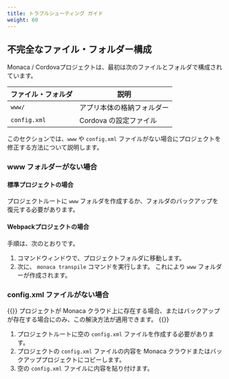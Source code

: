 ```yaml
---
title: トラブルシューティング ガイド
weight: 60
---
```


不完全なファイル・フォルダー構成
--------------------------------

Monaca / Cordovaプロジェクトは、最初は次のファイルとフォルダで構成されています。

| ファイル・フォルダ | 説明|
|-----------------|-------------|
| `www/` |	アプリ本体の格納フォルダー |
| `config.xml` | Cordova の設定ファイル |

このセクションでは、`www` や `config.xml`
ファイルがない場合にプロジェクトを修正する方法について説明します。

### www フォルダーがない場合

#### 標準プロジェクトの場合

プロジェクトルートに `www`
フォルダを作成するか、フォルダのバックアップを復元する必要があります。

#### Webpackプロジェクトの場合

手順は、次のとおりです。

1.  コマンドウィンドウで、プロジェクトフォルダに移動します。
2.  次に、 `monaca transpile` コマンドを実行します。 これにより `www`
    フォルダーが作成されます。

### config.xml ファイルがない場合

{{<note>}}
プロジェクトが Monaca クラウド上に存在する場合、またはバックアップが存在する場合にのみ、この解決方法が適用できます。
{{</note>}}

1.  プロジェクトルートに空の `config.xml`
    ファイルを作成する必要があります。
2.  プロジェクトの `config.xml` ファイルの内容を Monaca
    クラウドまたはバックアッププロジェクトにコピーします。
3.  空の `config.xml` ファイルに内容を貼り付けます。

